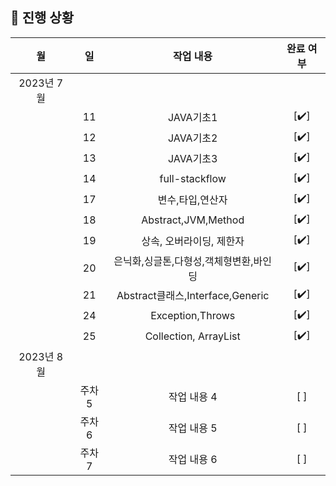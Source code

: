 ## 🚟 진행 상황

|     월      |     일     |     작업 내용      | 완료 여부 |
| :---------: | :---------: | :----------------: | :-------: |
|   2023년 7월 |             |                    |           |
|             |     11   | JAVA기초1        |    [✔️]    |
|             |     12   | JAVA기초2        |    [✔️]    |
|             |     13   | JAVA기초3        |    [✔️]    |
|             |     14   | full-stackflow        |    [✔️]    |
|             |     17   | 변수,타입,연산자        |    [✔️]    |
|             |     18   | Abstract,JVM,Method        |    [✔️]    |
|             |     19   | 상속, 오버라이딩, 제한자       |    [✔️]    |
|             |     20   | 은닉화,싱글톤,다형성,객체형변환,바인딩       |    [✔️]    |
|             |     21   | Abstract클래스,Interface,Generic       |  [✔️]      |
|             |     24   | Exception,Throws       |  [✔️]      |
|             |     25   | Collection, ArrayList        |  [✔️]      |
|   2023년 8월 |             |                    |           |
|             |     주차 5   | 작업 내용 4        |    [ ]    |
|             |     주차 6   | 작업 내용 5        |    [ ]    |
|             |     주차 7   | 작업 내용 6        |    [ ]    |
